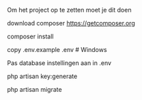 Om het project op te zetten moet je dit doen

download composer https://getcomposer.org 

composer install

copy .env.example .env # Windows

Pas database instellingen aan in .env


php artisan key:generate


php artisan migrate



